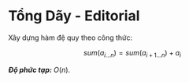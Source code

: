 # Tổng Dãy - Editorial

Xây dựng hàm đệ quy theo công thức:

$$sum(a_{i...n}) = sum(a_{i + 1...n}) + a_i$$

***Độ phức tạp:*** $O(n)$.